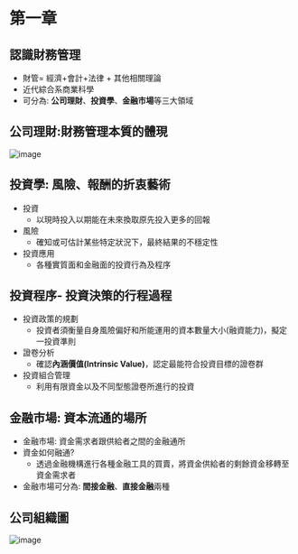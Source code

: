 # 第一章
## 認識財務管理
* 財管= 經濟+會計+法律 + 其他相關理論
* 近代綜合系商業科學
* 可分為: **公司理財**、**投資學**、**金融市場**等三大領域
## 公司理財:財務管理本質的體現
![image](https://user-images.githubusercontent.com/62127656/154001044-ef099931-c3da-4ed3-81d7-cb6f5401fafb.png)
## 投資學: 風險、報酬的折衷藝術
* 投資
   * 以現時投入以期能在未來換取原先投入更多的回報
* 風險
   * 確知或可估計某些特定狀況下，最終結果的不穩定性
* 投資應用
   * 各種實質面和金融面的投資行為及程序
## 投資程序- 投資決策的行程過程
* 投資政策的規劃
   * 投資者須衡量自身風險偏好和所能運用的資本數量大小(融資能力)，擬定一投資準則
* 證卷分析
   * 確認**內涵價值(Intrinsic Value)**，認定最能符合投資目標的證卷群
* 投資組合管理
   * 利用有限資金以及不同型態證卷所進行的投資
## 金融市場: 資本流通的場所
* 金融市場: 資金需求者跟供給者之間的金融通所
* 資金如何融通?
   * 透過金融機構進行各種金融工具的買賣，將資金供給者的剩餘資金移轉至資金需求者
* 金融市場可分為: **間接金融**、**直接金融**兩種
## 公司組織圖
![image](https://user-images.githubusercontent.com/62127656/153999923-169579da-3d7c-4e15-9661-e9342c518fdc.png)

